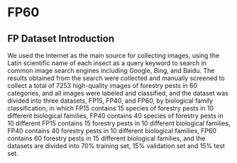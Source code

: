 # FP60

## FP Dataset Introduction

We used the Internet as the main source for collecting images, using the Latin scientific name of each insect as a query keyword to search in common image search engines including Google, Bing, and Baidu. The results obtained from the search were collected and manually screened to collect a total of 7253 high-quality images of forestry pests in 60 categories, and all images were labeled and classified, and the dataset was divided into three datasets, FP15, FP40, and FP60, by biological family classification, in which FP15 contains 15 species of forestry pests in 10 different biological families, FP40 contains 40 species of forestry pests in 10 different FP15 contains 15 forestry pests in 10 different biological families, FP40 contains 40 forestry pests in 10 different biological families, FP60 contains 60 forestry pests in 15 different biological families, and the datasets are divided into 70% training set, 15% validation set and 15% test set.

